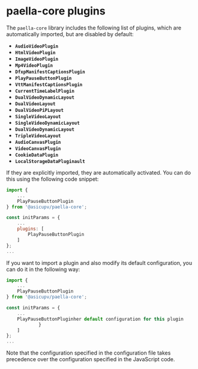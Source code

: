 # paella-core plugins

The `paella-core` library includes the following list of plugins, which are automatically imported, but are disabled by default:

- **`AudioVideoPlugin`**
- **`HtmlVideoPlugin`**
- **`ImageVideoPlugin`**
- **`Mp4VideoPlugin`**
- **`DfxpManifestCaptionsPlugin`**
- **`PlayPauseButtonPlugin`**
- **`VttManifestCaptionsPlugin`**
- **`CurrentTimeLabelPlugin`**
- **`DualVideoDynamicLayout`**
- **`DualVideoLayout`**
- **`DualVideoPiPLayout`**
- **`SingleVideoLayout`**
- **`SingleVideoDynamicLayout`**
- **`DualVideoDynamicLayout`**
- **`TripleVideoLayout`**
- **`AudioCanvasPlugin`**
- **`VideoCanvasPlugin`**
- **`CookieDataPlugin`**
- **`LocalStorageDataPluginault`**


If they are explicitly imported, they are automatically activated. You can do this using the following code snippet:

```js
import { 
    ...
    PlayPauseButtonPlugin
} from '@asicupv/paella-core';

const initParams = {
    ...
    plugins: [
        PlayPauseButtonPlugin
    ]
};
...
```

If you want to import a plugin and also modify its default configuration, you can do it in the following way:


```js
import { 
    ...
    PlayPauseButtonPlugin
} from '@asicupv/paella-core';

const initParams = {
    ...
    PlayPauseButtonPluginher default configuration for this plugin
            }
    ]
};
...
```

Note that the configuration specified in the configuration file takes precedence over the configuration specified in the JavaScript code.
